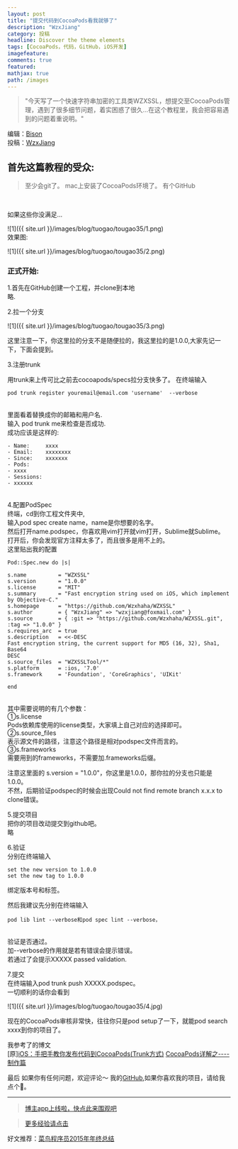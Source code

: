 ```yaml
---
layout: post
title: "提交代码到CocoaPods看我就够了"
description: "WzxJiang"
category: 投稿
headline: Discover the theme elements
tags: [CocoaPods，代码，GitHub，iOS开发]
imagefeature: 
comments: true
featured: 
mathjax: true
path: /images
---
```


>&quot;今天写了一个快速字符串加密的工具类WZXSSL，想提交至CocoaPods管理，遇到了很多细节问题，着实困惑了很久...在这个教程里，我会把容易遇到的问题着重说明。&quot;

编辑：[Bison](http://allluckly.cn/)<br>
投稿：[WzxJiang](http://www.jianshu.com/p/88766e98e363)<br>



## 首先这篇教程的受众:<br>

> 至少会git了。
> mac上安装了CocoaPods环境了。
> 有个GitHub

<br>

如果这些你没满足...<br>


![1]({{ site.url }}/images/blog/tuogao/tougao35/1.png)<br>
效果图:


![1]({{ site.url }}/images/blog/tuogao/tougao35/2.png)<br>

### 正式开始:<br>

1.首先在GitHub创建一个工程，并clone到本地<br>
略.

2.拉一个分支<br>

![1]({{ site.url }}/images/blog/tuogao/tougao35/3.png)<br>

这里注意一下，你这里拉的分支不是随便拉的，我这里拉的是1.0.0,大家先记一下，下面会提到。

3.注册trunk<br>

用trunk来上传可比之前去cocoapods/specs拉分支快多了。
在终端输入 <br>

    pod trunk register youremail@email.com 'username'  --verbose

<br>
里面看着替换成你的邮箱和用户名.<br>
输入 pod trunk me来检查是否成功.<br>
成功应该是这样的:<br>

    - Name:     xxxx
    - Email:    xxxxxxxx
    - Since:    xxxxxxx
    - Pods:
    - xxxx
    - Sessions:
    - xxxxxx

<br>
4.配置PodSpec<br>
终端，cd到你工程文件夹中,<br>
输入pod spec create name，name是你想要的名字。<br>
然后打开name.podspec，你喜欢用vim打开就vim打开，Sublime就Sublime。<br>
打开后，你会发现官方注释太多了，而且很多是用不上的。<br>
这里贴出我的配置<br>

    Pod::Spec.new do |s|

    s.name          = "WZXSSL"
    s.version       = "1.0.0"
    s.license       = "MIT"
    s.summary       = "Fast encryption string used on iOS, which implement by Objective-C."
    s.homepage      = "https://github.com/Wzxhaha/WZXSSL"
    s.author        = { "WzxJiang" => "wzxjiang@foxmail.com" }
    s.source        = { :git => "https://github.com/Wzxhaha/WZXSSL.git", :tag => "1.0.0" }
    s.requires_arc  = true
    s.description   = <<-DESC
    Fast encryption string, the current support for MD5 (16, 32), Sha1, Base64
    DESC
    s.source_files  = "WZXSSLTool/*"
    s.platform      = :ios, '7.0'
    s.framework     = 'Foundation', 'CoreGraphics', 'UIKit'  

    end

<br>
其中需要说明的有几个参数：<br>
①s.license<br>
Pods依赖库使用的license类型，大家填上自己对应的选择即可。<br>
②s.source_files<br>
表示源文件的路径，注意这个路径是相对podspec文件而言的。<br>
③s.frameworks<br>
需要用到的frameworks，不需要加.frameworks后缀。<br>

注意这里面的 s.version = "1.0.0"，你这里是1.0.0，那你拉的分支也只能是1.0.0。<br>
不然，后期验证podspec的时候会出现Could not find remote branch x.x.x to clone错误。<br>

5.提交项目<br>
把你的项目改动提交到github吧。<br>
略<br>

6.验证<br>
分别在终端输入<br>

    set the new version to 1.0.0  
    set the new tag to 1.0.0

绑定版本号和标签。<br>

然后我建议先分别在终端输入<br>

    pod lib lint --verbose和pod spec lint --verbose，

<br>
验证是否通过。<br>
加--verbose的作用就是若有错误会提示错误。<br>
若通过了会提示XXXXX passed validation.<br>

7.提交<br>
在终端输入pod trunk push XXXXX.podspec。<br>
一切顺利的话你会看到<br>

![1]({{ site.url }}/images/blog/tuogao/tougao35/4.jpg)<br>

现在的CocoaPods审核非常快，往往你只是pod setup了一下，就能pod search xxxx到你的项目了。<br>

我参考了的博文<br>
[原][iOS：手把手教你发布代码到CocoaPods(Trunk方式)](http://www.cnblogs.com/wengzilin/p/4742530.html)
[CocoaPods详解之----制作篇](http://blog.csdn.net/wzzvictory/article/details/20067595)

最后
如果你有任何问题，欢迎评论～
我的[GitHub](https://github.com/Wzxhaha),如果你喜欢我的项目，请给我点个🌟。


----------------------------------------------------------

> [博主app上线啦，快点此来围观吧](https://itunes.apple.com/us/app/it-blog-zi-xueios-kai-fa-jin/id1067787090?l=zh&ls=1&mt=8)<br>

> [更多经验请点击](http://allluckly.cn)<br>

好文推荐：[菜鸟程序员2015年年终总结](http://allluckly.cn/年终总结/zongjie2015)<br>



